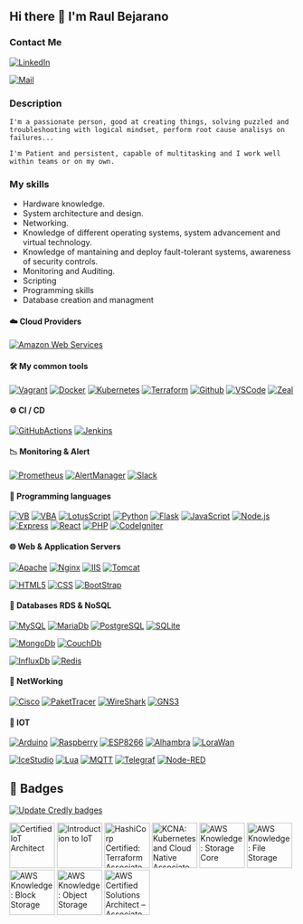 ## Hi there 👋 I'm Raul Bejarano

### Contact Me

[![LinkedIn](https://img.shields.io/badge/LinkedIn-0077B5?style=social&logo=linkedin&logoColor=blue)](https://www.linkedin.com/in/raulbeja/)

[![Mail](https://img.shields.io/badge/Mail-EA4335?style=social&logo=gmail&logoColor=red)](mailto:raulbeja@gmail.com)

### Description
```
I'm a passionate person, good at creating things, solving puzzled and troubleshooting with logical mindset, perform root cause analisys on failures...

I'm Patient and persistent, capable of multitasking and I work well within teams or on my own.
```

### My skills

- Hardware knowledge.
- System architecture and design.
- Networking.
- Knowledge of different operating systems, system advancement and virtual technology.
- Knowledge of mantaining and deploy fault-tolerant systems, awareness of security controls.
- Monitoring and Auditing.
- Scripting
- Programming skills
- Database creation and managment


#### :cloud: Cloud Providers

[![Amazon Web Services](https://img.shields.io/badge/Amazon%20Web%20Services-black?style=flat-square&logo=amazon-aws)](https://aws.amazon.com/)


#### :hammer_and_wrench: My common tools

[![Vagrant](https://img.shields.io/badge/Vagrant-black?style=flat-square&logo=vagrant)](https://www.vagrantup.com/)
[![Docker](https://img.shields.io/badge/Docker-black?style=flat-square&logo=docker)](https://www.docker.com/)
[![Kubernetes](https://img.shields.io/badge/Kubernetes-black?style=flat-square&logo=kubernetes)](https://www.kubernetes.io/)
[![Terraform](https://img.shields.io/badge/Terraform-black?style=flat-square&logo=terraform)](https://www.terraform.io/)
[![Github](https://img.shields.io/badge/Github-black?style=flat-square&logo=Github)](https://www.github.com/) 
[![VSCode](https://img.shields.io/badge/Visual%20Studio%20Code-black?style=flat-square&logo=visualstudiocode)](https://code.visualstudio.com/)
[![Zeal](https://img.shields.io/badge/Zeal%20DocSet-black?style=flat-square&logo=readthedocs)](https://zealdocs.org/)

#### :gear: CI / CD

[![GitHubActions](https://img.shields.io/badge/GitHub%20Actions-black?style=flat-square&logo=githubactions)](https://docs.github.com/es/actions)
[![Jenkins](https://img.shields.io/badge/Jenkins-black?style=flat-square&logo=jenkins)](https://www.jenkins.io/)

#### :chart_with_downwards_trend: Monitoring & Alert

[![Prometheus](https://img.shields.io/badge/Prometheus-black?style=flat-square&logo=prometheus&logoColor=white)](https://prometheus.io/)
[![AlertManager](https://img.shields.io/badge/Alert%20Manager-black?style=flat-square&logo=prometheus&logoColor=white)](https://prometheus.io/docs/alerting/latest/alertmanager/)
[![Slack](https://img.shields.io/badge/Slack-black?style=flat-square&logo=slack&logoColor=blue)](https://slack.com/intl/es-es/)

#### :memo: Programming languages

[![VB](https://img.shields.io/badge/-Visual%20Basic-black?style=flat-square&logo=Microsoft&logoColor=blue)](https://learn.microsoft.com/es-es/dotnet/visual-basic/)
[![VBA](https://img.shields.io/badge/-Visual%20Basic%20Aplicaciones-black?style=flat-square&logo=Microsoft&logoColor=blue)](https://learn.microsoft.com/es-es/office/vba/library-reference/concepts/getting-started-with-vba-in-office)
[![LotusScript](https://img.shields.io/badge/-Lotus%20Script-black?style=flat-square&logo=IBM&logoColor=white)](https://www.ibm.com/docs/es/i/7.1?topic=ssw-ibm-i-71-rzahg-rzahg3aahs-htm)
[![Python](https://img.shields.io/badge/-Python-black?style=flat-square&logo=Python&logoColor=yellow)](https://www.python.org/)
[![Flask](https://img.shields.io/badge/-Flask-black?style=flat-square&logo=Flask&logoColor=yellow)](https://flask.palletsprojects.com/en/2.2.x/)
[![JavaScript](https://img.shields.io/badge/-JavaScript-black?style=flat-square&logo=JavaScript&logoColor=red)](https://developer.mozilla.org/es/docs/Web/JavaScript)
[![Node.js](https://img.shields.io/badge/-Node.js-black?style=flat-square&logo=Node.js&logoColor=green)](https://nodejs.dev/en/)
[![Express](https://img.shields.io/badge/-Express-black?style=flat-square&logo=Express&logoColor=green)](https://expressjs.com/es/)
[![React](https://img.shields.io/badge/-React-black?style=flat-square&logo=React&logoColor=blue)](https://es.reactjs.org/)
[![PHP](https://img.shields.io/badge/-PHP-black?style=flat-square&logo=php&logoColor=blue)](https://www.php.net/manual/es/intro-whatis.php)
[![CodeIgniter](https://img.shields.io/badge/-Code%20Igniter-black?style=flat-square&logo=codeigniter&logoColor=blue)](https://codeigniter.com/)


#### :globe_with_meridians: Web & Application Servers

[![Apache](https://img.shields.io/badge/-Apache%20HTTP-black?style=flat-square&logo=apache&logoColor=red)](https://httpd.apache.org/)
[![Nginx](https://img.shields.io/badge/-Nginx-black?style=flat-square&logo=nginx&logoColor=green)](https://www.nginx.com/)
[![IIS](https://img.shields.io/badge/-Microsoft%20IIS-black?style=flat-square&logo=microsoft&logoColor=blue)](https://www.iis.net/)
[![Tomcat](https://img.shields.io/badge/-Apache%20Tomcat-black?style=flat-square&logo=apachetomcat&logoColor=yellow)](https://tomcat.apache.org/)

[![HTML5](https://img.shields.io/badge/-HTML%205-black?style=flat-square&logo=html5&logoColor=red)](https://developer.mozilla.org/es/docs/Glossary/HTML5)
[![CSS](https://img.shields.io/badge/-CSS%203-black?style=flat-square&logo=css3&logoColor=blue)](https://developer.mozilla.org/es/docs/Web/CSS)
[![BootStrap](https://img.shields.io/badge/-BootStrap%205-black?style=flat-square&logo=bootstrap&logoColor=blue)](https://getbootstrap.com/docs/5.0/getting-started/introduction/)

#### :floppy_disk: Databases RDS & NoSQL

[![MySQL](https://img.shields.io/badge/-MySQL-black?style=flat-square&logo=mysql&logoColor=blue)](https://www.mysql.com/)
[![MariaDb](https://img.shields.io/badge/-MariaDB-black?style=flat-square&logo=mariadb&logoColor=blue)](https://mariadb.com/)
[![PostgreSQL](https://img.shields.io/badge/-PostgreSQL-black?style=flat-square&logo=postgresql&logoColor=blue)](https://www.postgresql.org/)
[![SQLite](https://img.shields.io/badge/-SQLite-black?style=flat-square&logo=sqlite&logoColor=blue)](https://sqlite.org/index.html)

[![MongoDb](https://img.shields.io/badge/-MongoDB-black?style=flat-square&logo=mongodb&logoColor=green)](https://www.mongodb.com/)
[![CouchDb](https://img.shields.io/badge/-CouchDB-black?style=flat-square&logo=apachecouchdb&logoColor=red)](https://couchdb.apache.org/)

[![InfluxDb](https://img.shields.io/badge/-InfluxDB-black?style=flat-square&logo=influxdb&logoColor=red)](https://www.influxdata.com/)
[![Redis](https://img.shields.io/badge/-Redis-black?style=flat-square&logo=redis&logoColor=red)](https://redis.io/)

#### :signal_strength: NetWorking

[![Cisco](https://img.shields.io/badge/-Cisco%20CCNA-black?style=flat-square&logo=cisco&logoColor=white)](https://www.cisco.com/c/es_es/index.html)
[![PaketTracer](https://img.shields.io/badge/-PacketTracer-black?style=flat-square&logo=cisco&logoColor=white)](https://www.netacad.com/es/courses/packet-tracer)
[![WireShark](https://img.shields.io/badge/-WireShark-black?style=flat-square&logo=wireshark&logoColor=blue)](https://www.wireshark.org/download.html)
[![GNS3](https://img.shields.io/badge/-GNS3-black?style=flat-square&logo=gns3&logoColor=blue)](https://www.gns3.com/)


#### :atm: IOT

[![Arduino](https://img.shields.io/badge/-Arduino-black?style=flat-square&logo=arduino&logoColor=blue)](https://www.arduino.cc/)
[![Raspberry](https://img.shields.io/badge/-Raspberry-black?style=flat-square&logo=raspberrypi&logoColor=red)](https://www.raspberrypi.com/)
[![ESP8266](https://img.shields.io/badge/-ESP8266-black?style=flat-square&logo=esphome&logoColor=red)](https://esp8266-arduino-spanish.readthedocs.io/es/latest/)
[![Alhambra](https://img.shields.io/badge/-FPGA%20Alhambra-black)](https://alhambrabits.com/alhambra/)
[![LoraWan](https://img.shields.io/badge/-LoraWan-black)](https://docs.aws.amazon.com/es_es/iot/latest/developerguide/connect-iot-lorawan-what-is-lorawan.html)

[![IceStudio](https://img.shields.io/badge/-IceStudio-black)](https://icestudio.io/)
[![Lua](https://img.shields.io/badge/-Lua-black?style=flat-square&logo=lua&logoColor=red)](https://www.lua.org/)
[![MQTT](https://img.shields.io/badge/-MQTT%20Broker-black?style=flat-square&logo=mqtt&logoColor=red)](https://mqtt.org/)
[![Telegraf](https://img.shields.io/badge/-Telegraf-black?style=flat-square&logo=influxdb&logoColor=red)](https://www.influxdata.com/time-series-platform/telegraf/)
[![Node-RED](https://img.shields.io/badge/-Node%20RED-black?style=flat-square&logo=nodered&logoColor=red)](https://nodered.org/)

## 🏅 Badges
[![Update Credly badges](https://github.com/raulbeja/raulbeja/actions/workflows/update-badges.yml/badge.svg)](https://github.com/raulbeja/raulbeja/actions/workflows/update-badges.yml)
<!--START_SECTION:badges-->
<a href="https://www.credly.com/badges/49bb539f-2055-476a-a72b-452d6b326c93" title="Certified IoT Architect"><img src="https://images.credly.com/size/80x80/images/fafa3d09-aca6-4a96-9411-2cae79decb4d/badge_ngit_iot.png" alt="Certified IoT Architect" width="80" height="80"></a>
<a href="https://www.credly.com/badges/4c7ea089-afcb-4750-bb69-164d4f1d20f2" title="Introduction to IoT"><img src="https://images.credly.com/size/80x80/images/fce226c2-0f13-4e17-b60c-24fa6ffd88cb/Intro2IoT.png" alt="Introduction to IoT" width="80" height="80"></a>
<a href="https://www.credly.com/badges/14ae1f78-d936-442e-8996-afdd19dfb9a0" title="HashiCorp Certified: Terraform Associate (003)"><img src="https://images.credly.com/size/80x80/images/ed4be915-68f8-428a-b332-40ded9084ee5/blob" alt="HashiCorp Certified: Terraform Associate (003)" width="80" height="80"></a>
<a href="https://www.credly.com/badges/0501372f-79a4-407f-a62b-207876922a3c" title="KCNA: Kubernetes and Cloud Native Associate"><img src="https://images.credly.com/size/80x80/images/f28f1d88-428a-47f6-95b5-7da1dd6c1000/KCNA_badge.png" alt="KCNA: Kubernetes and Cloud Native Associate" width="80" height="80"></a>
<a href="https://www.credly.com/badges/d1f251db-d8e2-474b-8a85-afcc81c59092" title="AWS Knowledge: Storage Core"><img src="https://images.credly.com/size/80x80/images/4c6a3c3a-e1dd-46f7-bcaf-cc69b817042e/image.png" alt="AWS Knowledge: Storage Core" width="80" height="80"></a>
<a href="https://www.credly.com/badges/355b66df-182b-4d8e-8d32-11434324b48f" title="AWS Knowledge: File Storage"><img src="https://images.credly.com/size/80x80/images/a894153e-1762-4870-83b9-150ff294d7fb/image.png" alt="AWS Knowledge: File Storage" width="80" height="80"></a>
<a href="https://www.credly.com/badges/645116fd-a249-4cc8-abf5-f329ebe69894" title="AWS Knowledge: Block Storage"><img src="https://images.credly.com/size/80x80/images/bd6f25a2-b7ac-4b4c-ae4c-887864ba105e/image.png" alt="AWS Knowledge: Block Storage" width="80" height="80"></a>
<a href="https://www.credly.com/badges/39a05aa8-6f94-4c16-83d5-b88ce8b2626e" title="AWS Knowledge: Object Storage"><img src="https://images.credly.com/size/80x80/images/100511fc-a919-4c0c-b313-7f49b6d09ef6/image.png" alt="AWS Knowledge: Object Storage" width="80" height="80"></a>
<a href="https://www.credly.com/badges/23a83e32-6521-4278-bfd1-e8b72b3e1efa" title="AWS Certified Solutions Architect – Associate"><img src="https://images.credly.com/size/80x80/images/0e284c3f-5164-4b21-8660-0d84737941bc/image.png" alt="AWS Certified Solutions Architect – Associate" width="80" height="80"></a>
<!--END_SECTION:badges-->
